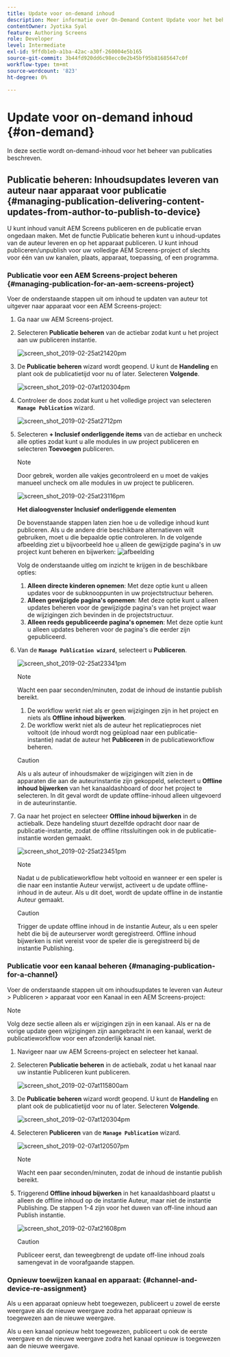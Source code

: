 ```yaml
---
title: Update voor on-demand inhoud
description: Meer informatie over On-Demand Content Update voor het beheren van publicaties.
contentOwner: Jyotika Syal
feature: Authoring Screens
role: Developer
level: Intermediate
exl-id: 9ffdb1eb-a1ba-42ac-a30f-260004e5b165
source-git-commit: 3b44fd920dd6c98ecc0e2b45bf95b81685647c0f
workflow-type: tm+mt
source-wordcount: '823'
ht-degree: 0%

---
```


# Update voor on-demand inhoud {#on-demand}

In deze sectie wordt on-demand-inhoud voor het beheer van publicaties beschreven.

## Publicatie beheren: Inhoudsupdates leveren van auteur naar apparaat voor publicatie {#managing-publication-delivering-content-updates-from-author-to-publish-to-device}

U kunt inhoud vanuit AEM Screens publiceren en de publicatie ervan ongedaan maken. Met de functie Publicatie beheren kunt u inhoud-updates van de auteur leveren en op het apparaat publiceren. U kunt inhoud publiceren/unpublish voor uw volledige AEM Screens-project of slechts voor één van uw kanalen, plaats, apparaat, toepassing, of een programma.

### Publicatie voor een AEM Screens-project beheren {#managing-publication-for-an-aem-screens-project}

Voer de onderstaande stappen uit om inhoud te updaten van auteur tot uitgever naar apparaat voor een AEM Screens-project:

1. Ga naar uw AEM Screens-project.
1. Selecteren **Publicatie beheren** van de actiebar zodat kunt u het project aan uw publiceren instantie.

   ![screen_shot_2019-02-25at21420pm](assets/screen_shot_2019-02-25at21420pm.png)

1. De **Publicatie beheren** wizard wordt geopend. U kunt de **Handeling** en plant ook de publicatietijd voor nu of later. Selecteren **Volgende**.

   ![screen_shot_2019-02-07at120304pm](assets/screen_shot_2019-02-07at120304pm.png)

1. Controleer de doos zodat kunt u het volledige project van selecteren **`Manage Publication`** wizard.

   ![screen_shot_2019-02-25at2712pm](assets/screen_shot_2019-02-25at22712pm.png)

1. Selecteren **+ Inclusief onderliggende items** van de actiebar en uncheck alle opties zodat kunt u alle modules in uw project publiceren en selecteren **Toevoegen** publiceren.

   >[!NOTE]
   >
   >Door gebrek, worden alle vakjes gecontroleerd en u moet de vakjes manueel uncheck om alle modules in uw project te publiceren.

   ![screen_shot_2019-02-25at23116pm](assets/screen_shot_2019-02-25at23116pm.png)

   **Het dialoogvenster Inclusief onderliggende elementen**

   De bovenstaande stappen laten zien hoe u de volledige inhoud kunt publiceren. Als u de andere drie beschikbare alternatieven wilt gebruiken, moet u die bepaalde optie controleren.
In de volgende afbeelding ziet u bijvoorbeeld hoe u alleen de gewijzigde pagina&#39;s in uw project kunt beheren en bijwerken:
   ![afbeelding](assets/author-publish-manage.png)

   Volg de onderstaande uitleg om inzicht te krijgen in de beschikbare opties:

   1. **Alleen directe kinderen opnemen**: Met deze optie kunt u alleen updates voor de subknooppunten in uw projectstructuur beheren.
   1. **Alleen gewijzigde pagina&#39;s opnemen**: Met deze optie kunt u alleen updates beheren voor de gewijzigde pagina&#39;s van het project waar de wijzigingen zich bevinden in de projectstructuur.
   1. **Alleen reeds gepubliceerde pagina&#39;s opnemen**: Met deze optie kunt u alleen updates beheren voor de pagina&#39;s die eerder zijn gepubliceerd.


1. Van de **`Manage Publication wizard`**, selecteert u **Publiceren**.

   ![screen_shot_2019-02-25at23341pm](assets/screen_shot_2019-02-25at23341pm.png)

   >[!NOTE]
   >
   >Wacht een paar seconden/minuten, zodat de inhoud de instantie publish bereikt.
   >
   >
   >    1. De workflow werkt niet als er geen wijzigingen zijn in het project en niets als **Offline inhoud bijwerken**.
   >    1. De workflow werkt niet als de auteur het replicatieproces niet voltooit (de inhoud wordt nog geüpload naar een publicatie-instantie) nadat de auteur het **Publiceren** in de publicatieworkflow beheren.

   >[!CAUTION]
   >Als u als auteur of inhoudsmaker de wijzigingen wilt zien in de apparaten die aan de auteurinstantie zijn gekoppeld, selecteert u **Offline inhoud bijwerken** van het kanaaldashboard of door het project te selecteren. In dit geval wordt de update offline-inhoud alleen uitgevoerd in de auteurinstantie.

1. Ga naar het project en selecteer **Offline inhoud bijwerken** in de actiebalk. Deze handeling stuurt dezelfde opdracht door naar de publicatie-instantie, zodat de offline ritssluitingen ook in de publicatie-instantie worden gemaakt.

   ![screen_shot_2019-02-25at23451pm](assets/screen_shot_2019-02-25at23451pm.png)


   >[!NOTE]
   >
   >Nadat u de publicatieworkflow hebt voltooid en wanneer er een speler is die naar een instantie Auteur verwijst, activeert u de update offline-inhoud in de auteur. Als u dit doet, wordt de update offline in de instantie Auteur gemaakt.

   >[!CAUTION]
   >
   >Trigger de update offline inhoud in de instantie Auteur, als u een speler hebt die bij de auteurserver wordt geregistreerd. Offline inhoud bijwerken is niet vereist voor de speler die is geregistreerd bij de instantie Publishing.

### Publicatie voor een kanaal beheren {#managing-publication-for-a-channel}

Voer de onderstaande stappen uit om inhoudsupdates te leveren van Auteur > Publiceren > apparaat voor een Kanaal in een AEM Screens-project:

>[!NOTE]
>
>Volg deze sectie alleen als er wijzigingen zijn in een kanaal. Als er na de vorige update geen wijzigingen zijn aangebracht in een kanaal, werkt de publicatieworkflow voor een afzonderlijk kanaal niet.

1. Navigeer naar uw AEM Screens-project en selecteer het kanaal.
1. Selecteren **Publicatie beheren** in de actiebalk, zodat u het kanaal naar uw instantie Publiceren kunt publiceren.

   ![screen_shot_2019-02-07at115800am](assets/screen_shot_2019-02-07at115800am.png)

1. De **Publicatie beheren** wizard wordt geopend. U kunt de **Handeling** en plant ook de publicatietijd voor nu of later. Selecteren **Volgende**.

   ![screen_shot_2019-02-07at120304pm](assets/screen_shot_2019-02-07at120304pm.png)

1. Selecteren **Publiceren** van de **`Manage Publication`** wizard.

   ![screen_shot_2019-02-07at120507pm](assets/screen_shot_2019-02-07at120507pm.png)

   >[!NOTE]
   >
   >Wacht een paar seconden/minuten, zodat de inhoud de instantie publish bereikt.

1. Triggerend **Offline inhoud bijwerken** in het kanaaldashboard plaatst u alleen de offline inhoud op de instantie Auteur, maar niet de instantie Publishing. De stappen 1-4 zijn voor het duwen van off-line inhoud aan Publish instantie.

   ![screen_shot_2019-02-07at21608pm](assets/screen_shot_2019-02-07at21608pm.png)

   >[!CAUTION]
   >
   >Publiceer eerst, dan teweegbrengt de update off-line inhoud zoals samengevat in de voorafgaande stappen.

### Opnieuw toewijzen kanaal en apparaat: {#channel-and-device-re-assignment}

Als u een apparaat opnieuw hebt toegewezen, publiceert u zowel de eerste weergave als de nieuwe weergave zodra het apparaat opnieuw is toegewezen aan de nieuwe weergave.

Als u een kanaal opnieuw hebt toegewezen, publiceert u ook de eerste weergave en de nieuwe weergave zodra het kanaal opnieuw is toegewezen aan de nieuwe weergave.
